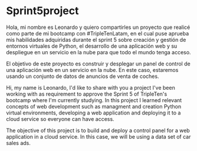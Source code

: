 # Sprint5project

Hola, mi nombre es Leonardo y quiero compartirles un proyecto que realicé como parte de mi bootcamp con #TripleTenLatam, en el cual puse aprueba mis habilidades adquiridas durante el sprint 5 sobre creación y gestión de entornos virtuales de Python, el desarrollo de una aplicación web y su despliegue en un servicio en la nube para que todo el mundo tenga acceso. 

El objetivo de este proyecto es construir y desplegar un panel de control de una aplicación web en un servicio en la nube. En este caso, estaremos usando un conjunto de datos de anuncios de venta de coches. 

Hi, my name is Leonardo, I'd like to share with you a project I've been working with as requirement to approve the Sprint 5 of TripleTen's bootcamp where I'm currently studying. In this project I learned relevant concepts of web development such as managment and creation Python virtual environments, developing a web application and deploying it to a cloud service so everyone can have access.

The objective of this project is to build and deploy a control panel for a web application in a cloud service. In this case, we will be using a data set of car sales ads. 
